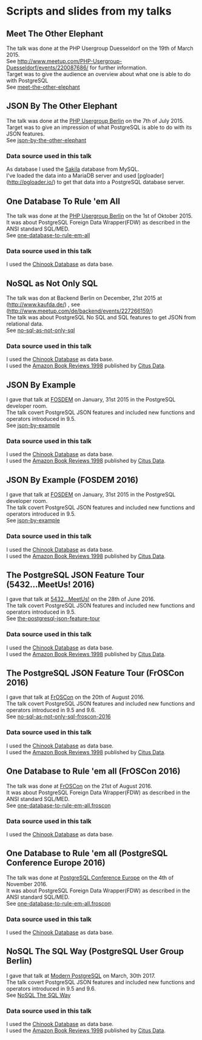 # Scripts and slides from my talks

## Meet The Other Elephant
The talk was done at the PHP Usergroup Duesseldorf on the 19th of March 2015.  
See http://www.meetup.com/PHP-Usergroup-Duesseldorf/events/220087686/ for further information.  
Target was to give the audience an overview about what one is able to do with PostgreSQL  
See [meet-the-other-elephant](https://github.com/sjstoelting/talks/tree/master/meet-the-other-elephant)

## JSON By The Other Elephant
The talk was done at the [PHP Usergroup Berlin](http://www.bephpug.de/2015/07/07/july.html) on the 7th of July 2015.  
Target was to give an impression of what PostgreSQL is able to do with its JSON features.  
See [json-by-the-other-elephant](https://github.com/sjstoelting/talks/tree/master/json-by-the-other-elephant)

### Data source used in this talk
As database I used the [Sakila](http://dev.mysql.com/doc/index-other.html) database from MySQL.  
I've loaded the data into a MariaDB server and used [pgloader] (http://pgloader.io/) to get that data into a PostgreSQL database server.

## One Database To Rule 'em All
The talk was done at the [PHP Usergroup Berlin](http://www.bephpug.de/2015/09/01/september.html) on the 1st of Oktober 2015.  
It was about PostgreSQL Foreign Data Wrapper(FDW) as described in the  ANSI standard SQL/MED.   
See [one-database-to-rule-em-all](https://github.com/sjstoelting/talks/tree/master/one-database-to-rule-em-all)

### Data source used in this talk
I used the [Chinook Database](http://chinookdatabase.codeplex.com/) as data base.

## NoSQL as Not Only SQL
The talk was don at Backend Berlin on December, 21st 2015 at (http://www.kaufda.de/) , see (http://www.meetup.com/de/backend/events/227266159/)  
The talk was about PostgreSQL No SQL and SQL features to get JSON from relational data.   
See [no-sql-as-not-only-sql](https://github.com/sjstoelting/talks/tree/master/no-sql-as-not-only-sql)

### Data source used in this talk
I used the [Chinook Database](http://chinookdatabase.codeplex.com/) as data base.  
I used the [Amazon Book Reviews 1998](http://examples.citusdata.com/customer_reviews_nested_1998.json.gz) published by [Citus Data](https://www.citusdata.com/).  

## JSON By Example
I gave that talk at [FOSDEM](https://fosdem.org/2016/) on January, 31st 2015 in the PostgreSQL developer room.  
The talk covert PostgreSQL JSON features and included new functions and operators introduced in 9.5.  
See [json-by-example](https://github.com/sjstoelting/talks/tree/master/json-by-example)

### Data source used in this talk
I used the [Chinook Database](http://chinookdatabase.codeplex.com/) as data base.  
I used the [Amazon Book Reviews 1998](http://examples.citusdata.com/customer_reviews_nested_1998.json.gz) published by [Citus Data](https://www.citusdata.com/).

## JSON By Example (FOSDEM 2016)
I gave that talk at [FOSDEM](https://fosdem.org/2016/) on January, 31st 2015 in the PostgreSQL developer room.  
The talk covert PostgreSQL JSON features and included new functions and operators introduced in 9.5.  
See [json-by-example](https://github.com/sjstoelting/talks/tree/master/json-by-example)

### Data source used in this talk
I used the [Chinook Database](http://chinookdatabase.codeplex.com/) as data base.  
I used the [Amazon Book Reviews 1998](http://examples.citusdata.com/customer_reviews_nested_1998.json.gz) published by [Citus Data](https://www.citusdata.com/).

## The PostgreSQL JSON Feature Tour (5432...MeetUs! 2016)
I gave that talk at [5432...MeetUs!](http://5432meet.us/en/home-en/) on the 28th of June 2016.  
The talk covert PostgreSQL JSON features and included new functions and operators introduced in 9.5.  
See [the-postgresql-json-feature-tour](https://github.com/sjstoelting/talks/tree/master/the-postgresql-json-feature-tour)

### Data source used in this talk
I used the [Chinook Database](http://chinookdatabase.codeplex.com/) as data base.  
I used the [Amazon Book Reviews 1998](http://examples.citusdata.com/customer_reviews_nested_1998.json.gz) published by [Citus Data](https://www.citusdata.com/).

## The PostgreSQL JSON Feature Tour (FrOSCon 2016)
I gave that talk at [FrOSCon](https://www.froscon.de/) on the 20th of August 2016.  
The talk covert PostgreSQL JSON features and included new functions and operators introduced in 9.5 and 9.6.  
See [no-sql-as-not-only-sql-froscon-2016](https://github.com/sjstoelting/talks/tree/master/no-sql-as-not-only-sql-froscon-2016)

### Data source used in this talk
I used the [Chinook Database](http://chinookdatabase.codeplex.com/) as data base.  
I used the [Amazon Book Reviews 1998](http://examples.citusdata.com/customer_reviews_nested_1998.json.gz) published by [Citus Data](https://www.citusdata.com/).

## One Database to Rule 'em all (FrOSCon 2016)
The talk was done at [FrOSCon](https://www.froscon.de/) on the 21st of August 2016.  
It was about PostgreSQL Foreign Data Wrapper(FDW) as described in the  ANSI standard SQL/MED.  
See [one-database-to-rule-em-all.froscon](https://github.com/sjstoelting/talks/tree/master/one-database-to-rule-em-all.froscon)

### Data source used in this talk
I used the [Chinook Database](http://chinookdatabase.codeplex.com/) as data base.

## One Database to Rule 'em all (PostgreSQL Conference Europe 2016)
The talk was done at [PostgreSQL Conference Europe](http://2016.pgconf.eu//) on the 4th of November 2016.  
It was about PostgreSQL Foreign Data Wrapper(FDW) as described in the  ANSI standard SQL/MED.  
See [one-database-to-rule-em-all.froscon](https://github.com/sjstoelting/talks/tree/master/one-database-to-rule-em-all.pgconfeu-2016)

### Data source used in this talk
I used the [Chinook Database](http://chinookdatabase.codeplex.com/) as data base.

## NoSQL The SQL Way (PostgreSQL User Group Berlin)
I gave that talk at [Modern PostgreSQL](https://fosdem.org/2016/) on March, 30th 2017.  
The talk covert PostgreSQL JSON features and included new functions and operators introduced in 9.5 and 9.6.  
See [NoSQL The SQL Way](https://github.com/sjstoelting/talks/tree/master/NoSQL-The-SQL-Way)

### Data source used in this talk
I used the [Chinook Database](http://chinookdatabase.codeplex.com/) as data base.  
I used the [Amazon Book Reviews 1998](http://examples.citusdata.com/customer_reviews_nested_1998.json.gz) published by [Citus Data](https://www.citusdata.com/).
